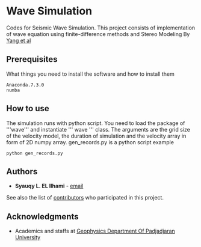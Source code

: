 # Wave Simulation

Codes for Seismic Wave Simulation. This project consists of implementation of wave equation using finite-difference methods and Stereo Modeling By [Yang et al](https://doi.org/10.1111/j.1365-2478.2011.01033.x)

## Prerequisites

What things you need to install the software and how to install them

```
Anaconda.7.3.0
numba
```

## How to use
The simulation runs with python script. You need to load the package of '''wave''' and instantiate ''' wave ''' class. The arguments are the grid size of the velocity model, the duration of simulation and the velocity array in form of 2D numpy array.
gen_records.py is a python script example

```
python gen_records.py
```

## Authors

* **Syauqy L. EL Ilhami** - [email](syauqilenterano@gmail.com)

See also the list of [contributors](https://github.com/syauqylei/WaveSimulation/contributors) who participated in this project.

## Acknowledgments

* Academics and staffs at [Geophysics Department Of Padjadjaran University](http://geophys.unpad.ac.id/main/)
